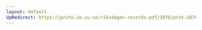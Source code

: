 ```yaml
---
layout: default
UpRedirect: https://pruto.im.uu.se/riksdagen-records-pdf/1876/prot-1876--ak--028/prot-1876--ak--028_015.pdf
---
```

